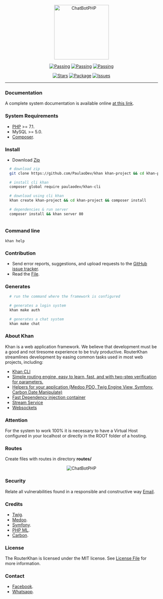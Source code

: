 <p align="center"><img src="https://i.imgur.com/X9o9Za0.png" alt="ChatBotPHP" width="180"/></p>

<p align="center">
    <a href="https://scrutinizer-ci.com/g/PaulaoDev/router-khan/?branch=master"><img src="https://scrutinizer-ci.com/g/PaulaoDev/router-khan/badges/quality-score.png?b=master" alt="Passing"></a>
    <a href="https://scrutinizer-ci.com/g/PaulaoDev/router-khan/build-status/master"><img src="https://scrutinizer-ci.com/g/PaulaoDev/router-khan/badges/build.png?b=master" alt="Passing"></a>
    <a href="https://raw.githubusercontent.com/PaulaoDev/router-khan/master/LICENSE"><img src="https://img.shields.io/badge/license-MIT-blue.svg" alt="Passing"></a>
</p>

<p align="center">
    <a href="https://github.com/PaulaoDev/khan/stargazers"><img src="https://img.shields.io/github/stars/badges/shields.svg?style=social&label=Stars" alt="Stars"></a>
    <a href="https://packagist.org/PaulaoDev/khan"><img src="https://img.shields.io/packagist/php-v/symfony/symfony.svg" alt="Package"></a>
    <a href="https://github.com/PaulaoDev/khan/issues"><img src="https://img.shields.io/github/issues/badges/shields.svg" alt="Issues"></a>
</p>

-----------------------

  ### Documentation
  A complete system documentation is available online [at this link](https://paulaodev.github.io/khan/docs/).
  
  ### System Requirements
 - [PHP](https://windows.php.net/downloads/releases/php-7.2.4-src.zip) >= 7.1.
 - MySQL >= 5.0.
 - [Composer](https://getcomposer.org/download/).

  ### Install
  - Download [Zip](https://github.com/PaulaoDev/khan/archive/master.zip)
  ```bash 
    # download zip
    git clone https://github.com/PaulaoDev/khan khan-project && cd khan-project && composer install
    
    # install cli khan
    composer global require paulaodev/khan-cli 
       
    # download using cli khan
    khan create khan-project && cd khan-project && composer install
    
    # dependencies & run server
    composer install && khan server 80
    
  ```
  
  

  ### Command line
  ```console
  khan help
  ```

 ### Contribution
 - Send error reports, suggestions, and upload requests to the [GitHub issue tracker](https://github.com/PaulaoDev/khan/issues).
 - Read the [File](https://github.com/PaulaoDev/khan/blob/master/CONTRIBUTING.md).
  
  ### Generates
  ```bash 
    # run the command where the framework is configured
    
    # generates a login system
    khan make auth
    
    # generates a chat system
    khan make chat
  ```

 ### About Khan
 Khan is a web application framework. We believe that development must be a good and not tiresome experience to be truly productive. RouterKhan streamlines development by easing common tasks used in most web projects, including:
 
 - [Khan CLI](https://github.com/PaulaoDev/khan-cli)
 - [Simple routing engine, easy to learn, fast, and with two-step verification for parameters.](https://github.com/PaulaoDev/khan/blob/master/src/Khan/Component/Router/src/Router/Router.php)
 - [Helpers for your application (Medoo PDO, Twig Engine View, Symfony, Carbon Date Manipulate)](https://github.com/PaulaoDev/khan/blob/master/composer.json)
 - [Fast Dependency injection container](https://github.com/PaulaoDev/khan/blob/master/src/Khan/Component/Container/ServiceContainer.php)
 - [Stream Service](https://github.com/PaulaoDev/khan/blob/master/src/Khan/Component/Stream/StreamServer.php)
 - [Websockets](https://github.com/PaulaoDev/khan/blob/master/src/Khan/Component/Socket/Socket.php)
 
### Attention
For the system to work 100% it is necessary to have a Virtual Host configured in your localhost or directly in the ROOT folder of a hosting.

  ### Routes
  Create files with routes in directory **routes/**
  
  <p align="center"><img src="https://i.imgur.com/Q3q09cV.png" alt="ChatBotPHP"/></p>
   
   ### Security
   Relate all vulnerabilities found in a responsible and constructive way [Email](jskhanframework@gmail.com).
   
   ### Credits
   
   
 - [Twig](https://github.com/twigphp/Twig).
 - [Medoo](https://github.com/catfan/Medoo).
 - [Symfony](https://github.com/symfony/symfony).
 - [PHP ML](https://github.com/php-ai/php-ml).
 - [Carbon](https://github.com/briannesbitt/Carbon).
  
  ### License
  The RouterKhan is licensed under the MIT license. See [License File](https://github.com/PaulaoDev/khan/blob/master/LICENSE) for more information.
  
  ### Contact
   - [Facebook](https://fb.com/PauloRodriguesYT).
   - [Whatsapp](https://bit.ly/whatsappdopaulo).
